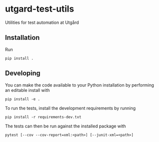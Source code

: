 # utgard-test-utils

Utilities for test automation at Utgård


## Installation

Run

    pip install .


## Developing

You can make the code available to your Python installation by performing an
editable install with

    pip install -e .

To run the tests, install the development requirements by running

    pip install -r requirements-dev.txt

The tests can then be run against the installed package with

    pytest [--cov --cov-report=xml:<path>] [--junit-xml=<path>]
